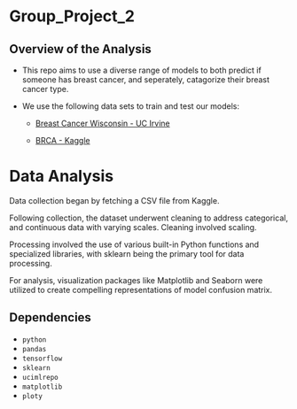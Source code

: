 # Group_Project_2

## Overview of the Analysis

* This repo aims to use a diverse range of models to both predict if someone has breast cancer, and seperately, catagorize their breast cancer type.
* We use the following data sets to train and test our models:

    * [Breast Cancer Wisconsin - UC Irvine](https://archive.ics.uci.edu/dataset/17/breast+cancer+wisconsin+diagnostic)

    * [BRCA - Kaggle](https://www.kaggle.com/datasets/amandam1/breastcancerdataset)
 
# Data Analysis

Data collection began by fetching a CSV file from Kaggle.

Following collection, the dataset underwent cleaning to address categorical, and continuous data with varying scales. Cleaning involved scaling.

Processing involved the use of various built-in Python functions and specialized libraries, with sklearn being the primary tool for data processing.

For analysis, visualization packages like Matplotlib and Seaborn were utilized to create compelling representations of model confusion matrix.






## Dependencies

- `python`
- `pandas`
- `tensorflow`
- `sklearn`
- `ucimlrepo`
- `matplotlib`
- `ploty`
